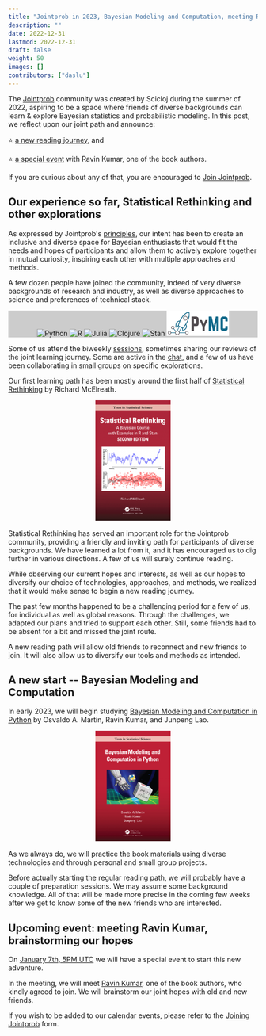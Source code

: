 ```yaml
---
title: "Jointprob in 2023, Bayesian Modeling and Computation, meeting Ravin Kumar"
description: ""
date: 2022-12-31
lastmod: 2022-12-31
draft: false
weight: 50
images: []
contributors: ["daslu"]
---
```


The [Jointprob](../../docs/community/groups/jointprob) community was created by Scicloj during the summer of 2022, aspiring to be a space where friends of diverse backgrounds can learn & explore Bayesian statistics and probabilistic modeling. In this post, we reflect upon our joint path and announce:

:star: [a new reading journey](./#a-new-start----bayesian-modeling-and-computation), and

:star: [a special event](./#upcoming-event-meeting-ravin-kumar-brainstorming-our-hopes) with Ravin Kumar, one of the book authors.

If you are curious about any of that, you are encouraged to [Join Jointprob](../../docs/community/groups/jointprob/#joining).

## Our experience so far, Statistical Rethinking and other explorations

As expressed by Jointprob's [principles](../../docs/community/groups/jointprob/#principles), our intent has been to create an inclusive and diverse space for Bayesian enthusiasts that would fit the needs and hopes of participants and allow them to actively explore together in mutual curiosity, inspiring each other with multiple approaches and methods.

A few dozen people have joined the community, indeed of very diverse backgrounds of research and industry, as well as diverse approaches to science and preferences of technical stack.

<p style="background:#ccc" align="center">
<img src= "https://upload.wikimedia.org/wikipedia/commons/c/c3/Python-logo-notext.svg" alt="Python" width="13%"/>
<img src= "https://www.r-project.org/Rlogo.png" alt="R" width="13%"/>
<img src= "https://upload.wikimedia.org/wikipedia/commons/1/1f/Julia_Programming_Language_Logo.svg" alt="Julia" width="13%"/>
<img src= "https://upload.wikimedia.org/wikipedia/commons/5/5d/Clojure_logo.svg" alt="Clojure" width="13%"/>
<img src= "https://upload.wikimedia.org/wikipedia/en/8/81/Stan_%28programming%29_logo.png" alt="Stan" width="13%"/>
<img src= "https://raw.githubusercontent.com/pymc-devs/brand/main/pymc/pymc_logos/PyMC_banner.svg" alt="PyMC" width="25%"/>
</p>

Some of us attend the biweekly [sessions](../../docs/community/groups/jointprob/#sessions), sometimes sharing our reviews of the joint learning journey. Some are active in the [chat](../../docs/community/groups/jointprob/#chat), and a few of us have been collaborating in small groups on specific explorations.

Our first learning path has been mostly around the first half of [Statistical Rethinking](https://xcelab.net/rm/statistical-rethinking/) by Richard McElreath. 

<p style="text-align:center;">
<img src="statistical-rethinking.png" alt="statistical rethinking" width="30%"/>
</p>

Statistical Rethinking has served an important role for the Jointprob community, providing a friendly and inviting path for participants of diverse backgrounds. We have learned a lot from it, and it has encouraged us to dig further in various directions. A few of us will surely continue reading.

While observing our current hopes and interests, as well as our hopes to diversify our choice of technologies, approaches, and methods, we realized that it would make sense to begin a new reading journey.

The past few months happened to be a challenging period for a few of us, for individual as well as global reasons. Through the challenges, we adapted our plans and tried to support each other. Still, some friends had to be absent for a bit and missed the joint route.

A new reading path will allow old friends to reconnect and new friends to join. It will also allow us to diversify our tools and methods as intended.

## A new start -- Bayesian Modeling and Computation

In early 2023, we will begin studying [Bayesian Modeling and Computation in Python](https://bayesiancomputationbook.com/) by Osvaldo A. Martin, Ravin Kumar, and Junpeng Lao.

<p style="text-align:center;">
<img src="bayesian-modeling-and-computation.jpg" alt="Bayesian modeling and computation" width="30%"/>
</p>

As we always do, we will practice the book materials using diverse technologies and through personal and small group projects.

Before actually starting the regular reading path, we will probably have a couple of preparation sessions. We may assume some background knowledge. All of that will be made more precise in the coming few weeks after we get to know some of the new friends who are interested.

## Upcoming event: meeting Ravin Kumar, brainstorming our hopes

On [January 7th, 5PM UTC](https://time.is/17:00_7_Jan_2023_in_UTC) we will have a special event to start this new adventure.

In the meeting, we will meet [Ravin Kumar](https://ravinkumar.com/), one of the book authors, who kindly agreed to join. We will brainstorm our joint hopes with old and new friends.

If you wish to be added to our calendar events, please refer to the [Joining Jointprob](../../docs/community/groups/jointprob/#joining) form.

